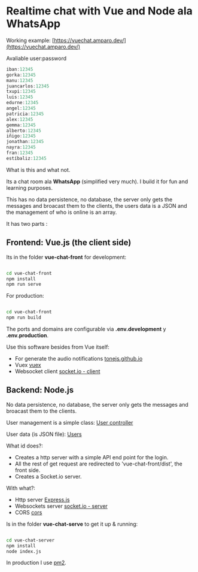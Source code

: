 # Realtime chat with Vue and Node ala WhatsApp

Working example: [https://vuechat.amparo.dev/](https://vuechat.amparo.dev/)

Avaliable user:password

~~~ js
iban:12345
gorka:12345
manu:12345
juancarlos:12345
txupi:12345
luis:12345
edurne:12345 
angel:12345 
patricia:12345 
alex:12345 
gemma:12345 
alberto:12345 
iñigo:12345 
jonathan:12345 
nayra:12345 
fran:12345 
estíbaliz:12345 
~~~

What is this and what not.

Its a chat room ala **WhatsApp** (simplified very much). I build it for fun and learning purposes.

This has no data persistence, no database, the server only gets the messages and broacast them to the clients, the users data is a JSON and the management of who is online is an array.

It has two parts :

## Frontend: Vue.js (the client side)

Its in the folder **vue-chat-front** for development:

~~~ bash

cd vue-chat-front
npm install
npm run serve

~~~

For production:

~~~ bash

cd vue-chat-front
npm run build

~~~

The ports and domains are configurable via **.env.development** y **.env.production**.

Use this software besides from Vue itself:

* For generate the audio notifications [tonejs.github.io](https://tonejs.github.io/)
* Vuex [vuex](https://vuex.vuejs.org/guide/modules.html)
* Websocket client [socket.io - client](https://socket.io/)

## Backend: Node.js

No data persistence, no database, the server only gets the messages and broacast them to the clients.

User management is a simple class: [User controller](https://github.com/IbanMM/vue-chat/blob/master/vue-chat-server/controllers/users.controller.js)

User data (is JSON file): [Users](https://github.com/IbanMM/vue-chat/blob/master/vue-chat-server/data/users.json)


What id does?:

* Creates a http server with a simple API end point for the login.
* All the rest of get request are redirected to 'vue-chat-front/dist', the front side.
* Creates a Socket.io server.


With what?:

* Http server [Express.js](https://expressjs.com/)
* Websockets server [socket.io - server](https://socket.io/)
* CORS [cors](https://github.com/expressjs/cors)


Is in the folder **vue-chat-serve** to get it up & running:

~~~ bash

cd vue-chat-server
npm install
node index.js

~~~

In production I use [pm2](https://pm2.keymetrics.io/).